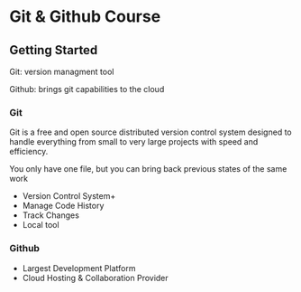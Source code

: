 # Git & Github Course

## Getting Started

Git: version managment tool

Github: brings git capabilities to the cloud

### Git 

Git is a free and open source distributed version control system designed to handle everything from small to very large projects with speed and efficiency.

You only have one file, but you can bring back previous states of the same work

 - Version Control System+
 - Manage Code History
 - Track Changes
 - Local tool

### Github

 - Largest Development Platform
 - Cloud Hosting & Collaboration Provider

<!--stackedit_data:
eyJoaXN0b3J5IjpbLTIyNjI4NTgwMCw0MTgzMzY0OTUsLTMyMj
czMjM2MywxMTM0OTI1NzExLDE5NTcwOTkzOTUsLTIwODg3NDY2
MTJdfQ==
-->